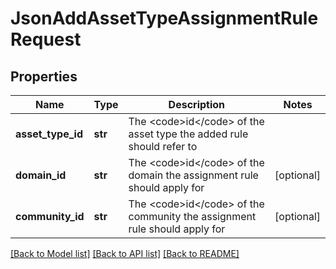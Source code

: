 # JsonAddAssetTypeAssignmentRuleRequest

## Properties
Name | Type | Description | Notes
------------ | ------------- | ------------- | -------------
**asset_type_id** | **str** | The &lt;code&gt;id&lt;/code&gt; of the asset type the added rule should refer to | 
**domain_id** | **str** | The &lt;code&gt;id&lt;/code&gt; of the domain the assignment rule should apply for | [optional] 
**community_id** | **str** | The &lt;code&gt;id&lt;/code&gt; of the community the assignment rule should apply for | [optional] 

[[Back to Model list]](../README.md#documentation-for-models) [[Back to API list]](../README.md#documentation-for-api-endpoints) [[Back to README]](../README.md)


